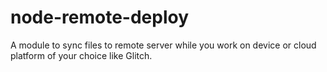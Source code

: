 # node-remote-deploy

A module to sync files to remote server while you work on device or cloud platform of your choice like Glitch.